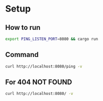 # Setup

## How to run 

```sh 
export PING_LISTEN_PORT=8080 && cargo run         
```

## Command 

```sh
curl http://localhost:8080/ping -v
```
## For 404 NOT FOUND  

```sh
curl http://localhost:8080/ -v
```
